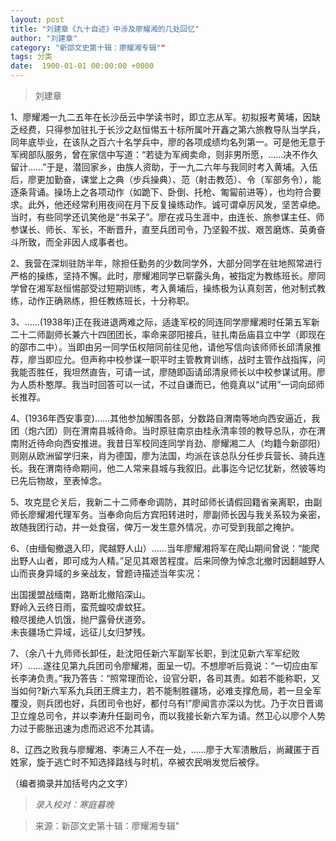 ```yaml
---
layout: post
title: "刘建章《九十自述》中涉及廖耀湘的几处回忆"
author: "刘建章"
category: "新邵文史第十辑：廖耀湘专辑""
tags: 分类
date:  1900-01-01 00:00:00 +0000
---
```

> 刘建章


1、廖耀湘一九二五年在长沙岳云中学读书时，即立志从军。初拟报考黄埔，因缺乏经费，只得参加驻扎于长沙之赵恒惕五十标所属叶开鑫之第六旅教导队当学兵，同年底毕业，在该队之百六十名学兵中，廖的各项成绩均名列第一。可是他无意于军阀部队服务，曾在家信中写道：“若徒为军阀卖命，则非男所愿，……决不作久留计……”于是，潜回家乡，由族人资助，于一九二六年与我同时考入黄埔。入伍后，廖更加勤奋，课堂上之典（步兵操典）、范（射击教范）、令（军部务令），能逐条背诵。操场上之各项动作（如跪下、卧倒、托枪、匍匐前进等），也均符合要求。此外，他还经常利用夜间在月下反复操练动作。诚可谓卓厉风发，坚苦卓绝。当时，有些同学还讥笑他是“书呆子”。廖在戎马生涯中，由连长、旅参谋主任、师参谋长、师长、军长，不断晋升，直至兵团司令，乃坚毅不拔、艰苦磨炼、英勇奋斗所致，而全非因人成事者也。

2、我营在深圳驻防半年，除担任勤务的少数同学外，大部分同学在驻地照常进行严格的操练，坚持不懈。此时，廖耀湘同学已崭露头角，被指定为教练班长。廖同学曾在湘军赵恒惕部受过短期训练，考入黄埔后，操练极为认真刻苦，他对制式教练，动作正确熟练，担任教练班长，十分称职。

3、……(1938年)正在我进退两难之际，适逢军校的同连同学廖耀湘时任第五军新二十二师副师长兼六十四团团长，率命来邵阳接兵，驻扎南岳庙县立中学（即现在的邵市二中）。当即由另一同学伍权陪同前往见他，请他写信向该师师长邱清泉推荐，廖当即应允。但声称中校参谋一职平时主管教育训练，战时主管作战指挥，问我能否胜任，我坦然直告，可请一试，廖随即函请邱清泉师长以中校参谋试用。廖为人质朴憨厚。我当时回答可以一试，不过自谦而已，他竟真以“试用”一词向邱师长推荐。

4、(1936年西安事变)……其他参加解围各部，分数路自渭南等地向西安逼近，我团（炮六团）则在渭南县城待命。当时原驻南京由桂永清率领的教导总队，亦在渭南附近待命向西安推进。我昔日军校同连同学肖劲、廖耀湘二人（均籍今新邵阳）则刚从欧洲留学归来，肖为德国，廖为法国，均派在该总队分任步兵营长、骑兵连长。我在渭南待命期间，他二人常来县城与我叙旧。此事迄今记忆犹新，然彼等均已先后物故，至表悼念。

5、攻克昆仑关后，我新二十二师奉命调防，其时邱师长请假回籍省亲离职，由副师长廖耀湘代理军务。当奉命向后方宾阳转进时，廖副师长因与我关系较为亲密，故随我团行动，并一处食宿，俾万一发生意外情况，亦可受到我部之掩护。

6、（由缅甸撤退入印，爬越野人山）……当年廖耀湘将军在爬山期间曾说：“能爬出野人山者，即可成为人精。”足见其艰苦程度。后来同僚为悼念北撤时因翻越野人山而丧身异域的乡亲战友，曾题诗描述当年实况：

出国援盟战缅南，路断北撤陷深山。
<br/>
野岭入云终日雨，蛮荒蝗咬虐蚊狂。
<br/>
粮尽援绝人饥饿，抛尸露骨伏道旁。
<br/>
未丧疆场亡异域，远征儿女归梦残。

7、（余八十九师师长卸任，赴沈阳任新六军副军长职，到沈见新六军军纪败坏）……遂往见第九兵团司令廖耀湘，面呈一切。不想廖听后竟说：“一切应由军长李涛负责。”我乃答告：“照常理而论，设官分职，各司其责。如若不能称职，又当如何?新六军系九兵团王牌主力，若不能制胜疆场，必难支撑危局，若一旦全军覆没，则兵团也好，兵团司令也好，都付乌有!”廖闻言亦深以为忧。乃于次日晋谒卫立煌总司令，并以李涛升任副司令，而以我接长新六军为请。然卫心以廖个人势力过于膨胀迅速为虑而迟迟不允其请。

8、辽西之败我与廖耀湘、李涛三人不在一处，……廖于大军溃散后，尚藏匿于百姓家，旋于逃亡时不知选择路线与时机，卒被农民哨发觉后被俘。

（编者摘录并加括号内之文字）

> *录入校对：寒庭暮晚*

> 来源：新邵文史第十辑：廖耀湘专辑"